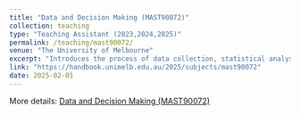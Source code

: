 ```yaml
---
title: "Data and Decision Making (MAST90072)"
collection: teaching
type: "Teaching Assistant (2023,2024,2025)"
permalink: /teaching/mast90072/
venue: "The University of Melbourne"
excerpt: "Introduces the process of data collection, statistical analysis, and decision-making, with a focus on biotechnology and effective communication of results."
link: "https://handbook.unimelb.edu.au/2025/subjects/mast90072"
date: 2025-02-01
---
```


More details: [Data and Decision Making (MAST90072)](https://handbook.unimelb.edu.au/2025/subjects/mast90072)
